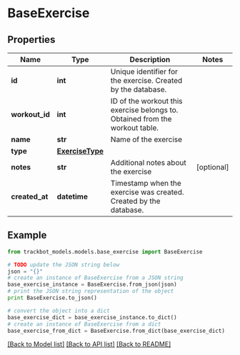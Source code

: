 # BaseExercise


## Properties
Name | Type | Description | Notes
------------ | ------------- | ------------- | -------------
**id** | **int** | Unique identifier for the exercise. Created by the database. | 
**workout_id** | **int** | ID of the workout this exercise belongs to. Obtained from the workout table. | 
**name** | **str** | Name of the exercise | 
**type** | [**ExerciseType**](ExerciseType.md) |  | 
**notes** | **str** | Additional notes about the exercise | [optional] 
**created_at** | **datetime** | Timestamp when the exercise was created. Created by the database. | 

## Example

```python
from trackbot_models.models.base_exercise import BaseExercise

# TODO update the JSON string below
json = "{}"
# create an instance of BaseExercise from a JSON string
base_exercise_instance = BaseExercise.from_json(json)
# print the JSON string representation of the object
print BaseExercise.to_json()

# convert the object into a dict
base_exercise_dict = base_exercise_instance.to_dict()
# create an instance of BaseExercise from a dict
base_exercise_from_dict = BaseExercise.from_dict(base_exercise_dict)
```
[[Back to Model list]](../README.md#documentation-for-models) [[Back to API list]](../README.md#documentation-for-api-endpoints) [[Back to README]](../README.md)


